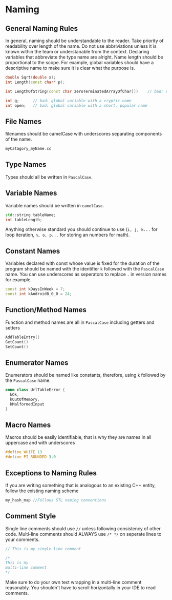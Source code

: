 # Naming

## General Naming Rules
In general, naming should be understandable to the reader. Take priority of readability over length of the name.
Do not use abbriviations unless it is known within the team or understanable from the context. Declaring variables that abbreviate the type name are alright.
Name length should be proportional to the scope. For example, global variables should have a descriptive name to make sure it is clear what the purpose is.
```c++
double Sqrt(double x);
int Length(const char* p);

int LengthOfString(const char zeroTerminatedArrayOfChar[])    // bad: verbose

int g;      // bad: global variable with a cryptic name
int open;   // bad: global variable with a short, popular name
```

## File Names
filenames should be camelCase with underscores separating components of the name.
```c++
myCatagory_myName.cc
```

## Type Names
Types should all be written in `PascalCase`.

## Variable Names
Variable names should be written in `camelCase`.
```c++
std::string tableName;
int tableLength;
```
Anything otherwise standard you should continue to use (`i, j, k...` for loop iteration, `n, o, p...` for storing an numbers for math).

## Constant Names
Variables declared with const whose value is fixed for the duration of the program should be named with the identifier `k` followed with the `PascalCase` name. You can use underscores as seperators to replace `.` in version names for example.
```c++
const int kDaysInWeek = 7;
const int kAndroid8_0_0 = 24;
```

## Function/Method Names
Function and method names are all in `PascalCase` including getters and setters
```c++
AddTableEntry()
GetCount()
SetCount()
```

## Enumerator Names
Enumerators should be named like constants, therefore, using `k` followed by the `PascalCase` name.
```c++
enum class UrlTableError {
  kOk,
  kOutOfMemory,
  kMalformedInput
}
```

## Macro Names
Macros should be easily identifiable, that is why they are names in all uppercase and with underscores
```c++
#define WHITE 13
#define PI_ROUNDED 3.0
```

## Exceptions to Naming Rules
If you are writing something that is analogous to an existing C++ entity, follow the existing naming scheme
```c++
my_hash_map //Follows STL naming conventions
```

## Comment Style
Single line comments should use `//` unless following consistency of other code.
Multi-line comments should ALWAYS use `/* */` on seperate lines to your comments.
```c++
// This is my single line comment

/*
This is my
multi-line comment
*/
```
Make sure to do your own text wrapping in a multi-line comment reasonably. You shouldn't have to scroll horizontally in your IDE to read comments.
